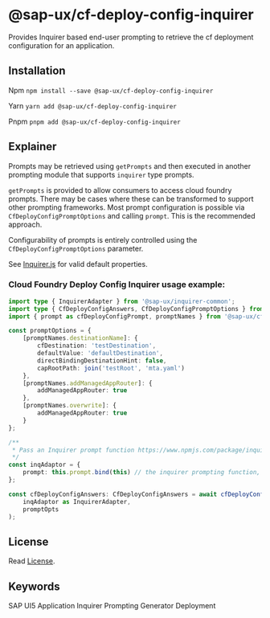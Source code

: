 # @sap-ux/cf-deploy-config-inquirer

Provides Inquirer based end-user prompting to retrieve the cf deployment configuration for an application. 

## Installation
Npm
`npm install --save @sap-ux/cf-deploy-config-inquirer`

Yarn
`yarn add @sap-ux/cf-deploy-config-inquirer`

Pnpm
`pnpm add @sap-ux/cf-deploy-config-inquirer`


## Explainer

Prompts may be retrieved using `getPrompts` and then executed in another prompting module that supports `inquirer` type prompts. 

`getPrompts` is provided to allow consumers to access cloud foundry prompts. There may be cases where these can be transformed to support other prompting frameworks. Most prompt configuration is possible via `CfDeployConfigPromptOptions` and calling `prompt`. This is the recommended approach.

Configurability of prompts is entirely controlled using the `CfDeployConfigPromptOptions` parameter. 

See [Inquirer.js](https://www.npmjs.com/package/inquirer) for valid default properties.

### Cloud Foundry Deploy Config Inquirer usage example:

```TypeScript
import type { InquirerAdapter } from '@sap-ux/inquirer-common';
import type { CfDeployConfigAnswers, CfDeployConfigPromptOptions } from '@sap-ux/cf-deploy-config-inquirer';
import { prompt as cfDeployConfigPrompt, promptNames } from '@sap-ux/cf-deploy-config-inquirer';

const promptOptions = {
    [promptNames.destinationName]: {
        cfDestination: 'testDestination',
        defaultValue: 'defaultDestination',
        directBindingDestinationHint: false,
        capRootPath: join('testRoot', 'mta.yaml')
    },
    [promptNames.addManagedAppRouter]: {
        addManagedAppRouter: true
    },
    [promptNames.overwrite]: {
        addManagedAppRouter: true
    }
};

/**
 * Pass an Inquirer prompt function https://www.npmjs.com/package/inquirer#methods
 */
const inqAdaptor = {
    prompt: this.prompt.bind(this) // the inquirer prompting function, here we use the generators reference
};

const cfDeployConfigAnswers: CfDeployConfigAnswers = await cfDeployConfigPrompt(
    inqAdaptor as InquirerAdapter,
    promptOpts
);
```

## License

Read [License](./LICENSE).

## Keywords
SAP UI5 Application
Inquirer
Prompting
Generator
Deployment
